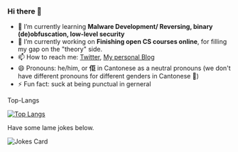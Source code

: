 ### Hi there 👋

<!--
**KatsuragiCSL/KatsuragiCSL** is a ✨ _special_ ✨ repository because its `README.md` (this file) appears on your GitHub profile.

Here are some ideas to get you started:

- 🔭 I’m currently working on ...
- 🌱 I’m currently learning ...
- 👯 I’m looking to collaborate on ...
- 🤔 I’m looking for help with ...
- 💬 Ask me about ...
- 📫 How to reach me: ...
- 😄 Pronouns: ...
- ⚡ Fun fact: ...
-->

- 🌱 I’m currently learning **Malware Development/ Reversing, binary (de)obfuscation, low-level security**
- 🔭 I’m currently working on **Finishing open CS courses online**, for filling my gap on the "theory" side.
- 📫 How to reach me: [Twitter](https://twitter.com/katsuragicsl), [My personal Blog](https://katsuragicsl.github.io/)
- 😄 Pronouns: he/him, or **佢** in Cantonese as a neutral pronouns (we don't have different pronouns for different genders in Cantonese :slightly_smiling_face:)
- ⚡ Fun fact: suck at being punctual in gerneral

Top-Langs

[![Top Langs](https://github-readme-stats.vercel.app/api/top-langs?username=KatsuragiCSL&count_private=true&show_icons=true&exclude_repo=katsuragicsl.github.io)]((https://github.com/anuraghazra/github-readme-stats))

Have some lame jokes below.

![Jokes Card](https://readme-jokes.vercel.app/api)
